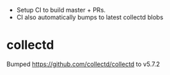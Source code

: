 * Setup CI to build master + PRs.
* CI also automatically bumps to latest collectd blobs

# collectd
Bumped https://github.com/collectd/collectd to v5.7.2
